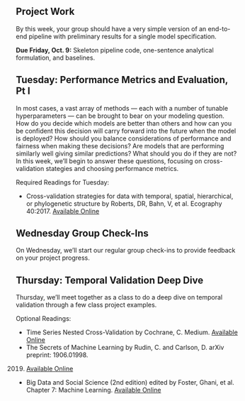 ## Project Work
By this week, your group should have a very simple version of an end-to-end pipeline with
preliminary results for a single model specification.

**Due Friday, Oct. 9:** Skeleton pipeline code, one-sentence analytical formulation, and baselines.

## Tuesday: Performance Metrics and Evaluation, Pt I
In most cases, a vast array of methods — each with a number of tunable hyperparameters —
can be brought to bear on your modeling question. How do you decide which models are better than others and how can you be confident this decision will carry forward into the future
when the model is deployed? How should you balance considerations of performance and
fairness when making these decisions? Are models that are performing similarly well giving
similar predictions? What should you do if they are not? In this week, we’ll begin to answer
these questions, focusing on cross-validation stategies and choosing performance metrics.

Required Readings for Tuesday:

- Cross-validation strategies for data with temporal, spatial, hierarchical, or phylogenetic
structure by Roberts, DR, Bahn, V, et al. Ecography 40:2017. [Available Online](https://onlinelibrary.wiley.com/doi/pdf/10.1111/ecog.02881)

## Wednesday Group Check-Ins
On Wednesday, we’ll start our regular group check-ins to provide feedback on your project progress.

## Thursday: Temporal Validation Deep Dive
Thursday, we’ll meet together as a class to do a deep dive on temporal validation through a few class project examples.

Optional Readings:

- Time Series Nested Cross-Validation by Cochrane, C. Medium. [Available Online](https://towardsdatascience.com/time-series-nested-cross-validation-76adba623eb9)
- The Secrets of Machine Learning by Rudin, C. and Carlson, D. arXiv preprint: 1906.01998.
2019. [Available Online](https://arxiv.org/abs/1906.01998)
- Big Data and Social Science (2nd edition) edited by Foster, Ghani, et al. Chapter 7: Machine Learning. [Available Online](https://textbook.coleridgeinitiative.org/chap-ml.html)

